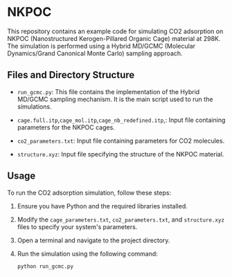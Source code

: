 # NKPOC
This repository contains an example code for simulating CO2 adsorption on NKPOC (Nanostructured Kerogen-Pillared Organic Cage) material at 298K. The simulation is performed using a Hybrid MD/GCMC (Molecular Dynamics/Grand Canonical Monte Carlo) sampling approach.

## Files and Directory Structure

- `run_gcmc.py`: This file contains the implementation of the Hybrid MD/GCMC sampling mechanism. It is the main script used to run the simulations.

- `cage.full.itp`,`cage_mol.itp`,`cage_nb_redefined.itp`,: Input file containing parameters for the NKPOC cages.

- `co2_parameters.txt`: Input file containing parameters for CO2 molecules.

- `structure.xyz`: Input file specifying the structure of the NKPOC material.

## Usage

To run the CO2 adsorption simulation, follow these steps:

1. Ensure you have Python and the required libraries installed.

2. Modify the `cage_parameters.txt`, `co2_parameters.txt`, and `structure.xyz` files to specify your system's parameters.

3. Open a terminal and navigate to the project directory.

4. Run the simulation using the following command:
   ```bash
   python run_gcmc.py
